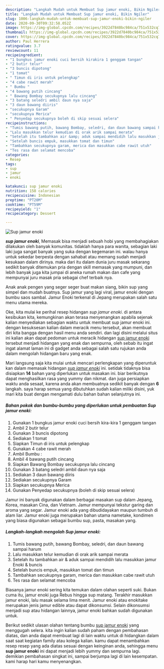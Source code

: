 ```yaml
---
description: "Langkah Mudah untuk Membuat Sup jamur enoki, Bikin Ngiler"
title: "Langkah Mudah untuk Membuat Sup jamur enoki, Bikin Ngiler"
slug: 1006-langkah-mudah-untuk-membuat-sup-jamur-enoki-bikin-ngiler
date: 2020-09-30T09:32:58.052Z
image: https://img-global.cpcdn.com/recipes/3922d7840bc984ca/751x532cq70/sup-jamur-enoki-foto-resep-utama.jpg
thumbnail: https://img-global.cpcdn.com/recipes/3922d7840bc984ca/751x532cq70/sup-jamur-enoki-foto-resep-utama.jpg
cover: https://img-global.cpcdn.com/recipes/3922d7840bc984ca/751x532cq70/sup-jamur-enoki-foto-resep-utama.jpg
author: Paul Herrera
ratingvalue: 3.7
reviewcount: 11
recipeingredient:
- "1 bungkus jamur enoki cuci bersih kirakira 1 genggam tangan"
- "2 butir telur"
- "3 buncis dipotong"
- "1 tomat"
- " Timun di iris untuk pelengkap"
- "4 cabe rawit merah"
- " Bumbu "
- "4 bawang putih cincang"
- " Bawang Bombay secukupnya lalu cincang"
- "3 batang seledri ambil daun nya saja"
- "3 daun bawang diiris"
- "secukupnya Garam"
- "secukupnya Merica"
- " Penyedap secukupnya boleh di skip sesuai selera"
recipeinstructions:
- "Tumis bawang putih, bawang Bombay, seledri, dan daun bawang sampai harum"
- "Lalu masukkan telur kemudian di orak arik sampai merata"
- "Setelah itu tambahkan air &amp; aduk sampai mendidih lalu masukkan jamur Enoki &amp; buncis"
- "Setelah buncis empuk, masukkan tomat dan timun"
- "Tambahkan secukupnya garam, merica dan masukkan cabe rawit utuh"
- "Tes rasa dan selamat mencoba"
categories:
- Resep
tags:
- sup
- jamur
- enoki

katakunci: sup jamur enoki 
nutrition: 158 calories
recipecuisine: Indonesian
preptime: "PT20M"
cooktime: "PT59M"
recipeyield: "1"
recipecategory: Dessert

---
```



![Sup jamur enoki](https://img-global.cpcdn.com/recipes/3922d7840bc984ca/751x532cq70/sup-jamur-enoki-foto-resep-utama.jpg)

<b><i>sup jamur enoki</i></b>, Memasak bisa menjadi sebuah hobi yang membahagiakan dilakukan oleh banyak komunitas. tidaklah hanya para wanita, sebagian laki laki juga sangat banyak yang suka dengan kegemaran ini. walau hanya untuk sekedar berpesta dengan sahabat atau memang sudah menjadi kesukaan dalam dirinya. maka dari itu dalam dunia juru masak sekarang sedikit banyak ditemukan pria dengan skill memasak yang mumpuni, dan lebih banyak juga kita jumpai di aneka rumah makan dan cafe yang mempunyai juru masak pria sebagai chef terbaik nya.

Anak anak pengen yang seger seger buat makan siang, bikin sup yang simpel dan mudah buatnya. Sup jamur yang lagi viral, jamur enoki dengan bumbu saos sambal. Jamur Enoki terkenal di Jepang merupakan salah satu menu utama mereka.

Oke, kita mulai ke perihal resep hidangan <i>sup jamur enoki</i>. di antara kesibukan kita, kemungkinan akan terasa menyenangkan apabila sejenak kalian menyediakan sebagian waktu untuk membuat sup jamur enoki ini. dengan kesuksesan kalian dalam meracik menu tersebut, akan membuat diri kita bangga dengan hasil menu anda sendiri. dan lagi disini melalui situs ini kalian akan dapat pedoman untuk meracik hidangan <u>sup jamur enoki</u> tersebut menjadi hidangan yang enak dan sempurna, oleh sebab itu ingat ingat alamat laman ini di gadget anda sebagai salah satu rujukan anda dalam mengolah hidangan baru yang enak.


Mari langsung saja kita mulai untuk mencari perlengkapan yang diperuntuk kan dalam memasak hidangan <u><i>sup jamur enoki</i></u> ini. setidak tidaknya bisa disiapkan <b>14</b> bahan yang diperlukan untuk masakan ini. biar berikutnya dapat menghasilkan rasa yang yummy dan nikmat. dan juga persiapkan waktu anda sesaat, karena anda akan membuatnya sedikit banyak dengan <b>6</b> langkah. saya harap semua yang dibutuhkan sudah kalian miliki disini, yuk mari kita buat dengan mengamati dulu bahan bahan selanjutnya ini.

<!--inarticleads1-->

##### Bahan pokok dan bumbu-bumbu yang diperlukan untuk pembuatan Sup jamur enoki:

1. Gunakan 1 bungkus jamur enoki cuci bersih kira-kira 1 genggam tangan
1. Ambil 2 butir telur
1. Gunakan 3 buncis dipotong
1. Sediakan 1 tomat
1. Siapkan  Timun di iris untuk pelengkap
1. Gunakan 4 cabe rawit merah
1. Ambil  Bumbu :
1. Ambil 4 bawang putih cincang
1. Siapkan  Bawang Bombay secukupnya lalu cincang
1. Gunakan 3 batang seledri ambil daun nya saja
1. Sediakan 3 daun bawang diiris
1. Sediakan secukupnya Garam
1. Siapkan secukupnya Merica
1. Gunakan  Penyedap secukupnya (boleh di skip sesuai selera)


Jamur ini banyak digunakan dalam berbagai masakan sup dalam Jepang, Korea, masakan Cina, dan Vietnam. Jamur mempunyai tekstur garing dan aroma yang segar. Jamur enoki ada yang dibudidayakan maupun tumbuh di alam liar. Jamur enoki juga merupakan bahan utama nametake, kondimen yang biasa digunakan sebagai bumbu sup, pasta, masakan yang. 

<!--inarticleads2-->

##### Langkah-langkah mengolah Sup jamur enoki:

1. Tumis bawang putih, bawang Bombay, seledri, dan daun bawang sampai harum
1. Lalu masukkan telur kemudian di orak arik sampai merata
1. Setelah itu tambahkan air &amp; aduk sampai mendidih lalu masukkan jamur Enoki &amp; buncis
1. Setelah buncis empuk, masukkan tomat dan timun
1. Tambahkan secukupnya garam, merica dan masukkan cabe rawit utuh
1. Tes rasa dan selamat mencoba


Biasanya jamur enoki sering kita temukan dalam olahan seperti suki. Bukan cuma itu, jamur enoki juga Rebus hingga sup matang. Terakhir masukkan jamur enoki, lalu masak selama lima menit. Jamur enoki atau enokitake merupakan jenis jamur edible atau dapat dikonsumsi. Selain dikonsumsi menjadi sup atau hidangan lainnya, jamur enoki bahkan sudah digunakan untuk. 

Berikut sedikit ulasan olahan tentang bumbu <u>sup jamur enoki</u> yang menggugah selera. kita ingin kalian sudah paham dengan pembahasan diatas, dan anda dapat membuat lagi di lain waktu untuk di hidangkan dalam saat saat kegiatan family atau kolega kalian. kamu dapat menambahkan resep resep yang ada diatas sesuai dengan keinginan anda, sehingga menu <b>sup jamur enoki</b> ini dapat menjadi lebih yummy dan sempurna lagi. demikian pembahasan singkat ini, sampai berjumpa lagi di lain kesempatan. kami harap hari kamu menyenangkan.
